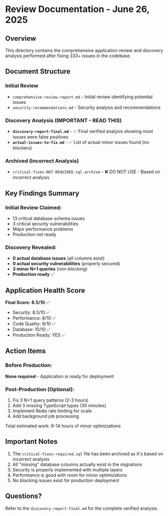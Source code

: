 # Review Documentation - June 26, 2025

## Overview

This directory contains the comprehensive application review and discovery analysis performed after fixing 333+ issues in the codebase.

## Document Structure

### Initial Review
- `comprehensive-review-report.md` - Initial review identifying potential issues
- `security-recommendations.md` - Security analysis and recommendations

### Discovery Analysis (IMPORTANT - READ THIS)
- **`discovery-report-final.md`** - ✅ Final verified analysis showing most issues were false positives
- **`actual-issues-to-fix.md`** - ✅ List of actual minor issues found (no blockers)

### Archived (Incorrect Analysis)
- `critical-fixes-NOT-REQUIRED.sql.archive` - ❌ DO NOT USE - Based on incorrect analysis

## Key Findings Summary

### Initial Review Claimed:
- 13 critical database schema issues
- 3 critical security vulnerabilities  
- Major performance problems
- Production not ready

### Discovery Revealed:
- **0 actual database issues** (all columns exist)
- **0 actual security vulnerabilities** (properly secured)
- **3 minor N+1 queries** (non-blocking)
- **Production ready** ✅

## Application Health Score

**Final Score: 8.5/10** ✅

- Security: 8.5/10 ✅
- Performance: 8/10 ✅  
- Code Quality: 9/10 ✅
- Database: 10/10 ✅
- Production Ready: YES ✅

## Action Items

### Before Production: 
**None required** - Application is ready for deployment

### Post-Production (Optional):
1. Fix 3 N+1 query patterns (2-3 hours)
2. Add 3 missing TypeScript types (30 minutes)
3. Implement Redis rate limiting for scale
4. Add background job processing

Total estimated work: 9-14 hours of minor optimizations

## Important Notes

1. The `critical-fixes-required.sql` file has been archived as it's based on incorrect analysis
2. All "missing" database columns actually exist in the migrations
3. Security is properly implemented with multiple layers
4. Performance is good with room for minor optimizations
5. No blocking issues exist for production deployment

## Questions?

Refer to the `discovery-report-final.md` for the complete verified analysis.